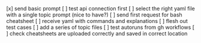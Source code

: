 [x] send basic prompt
[ ] test api connection first
[ ] select the right yaml file with a single topic prompt (nice to have?)
[ ] send first request for bash cheatsheet
[ ] receive yaml with commands and explanations 
[ ] flesh out test cases
[ ] add a series of topic files 
[ ] test autoruns from gh workflows
[ ] check cheatsheets are uploaded correctly and saved in correct location 

